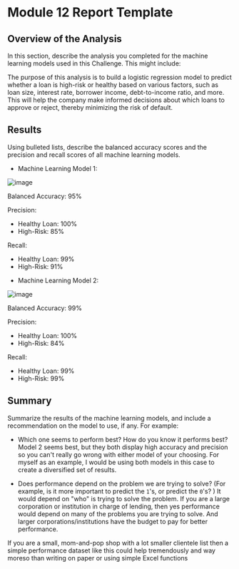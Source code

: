 # Module 12 Report Template

## Overview of the Analysis

In this section, describe the analysis you completed for the machine learning models used in this Challenge. This might include:

The purpose of this analysis is to build a logistic regression model to predict whether a loan is high-risk or healthy based on various factors, such as loan size, interest rate, borrower income, debt-to-income ratio, and more. This will help the company make informed decisions about which loans to approve or reject, thereby minimizing the risk of default.

## Results

Using bulleted lists, describe the balanced accuracy scores and the precision and recall scores of all machine learning models.

* Machine Learning Model 1:

![image](https://user-images.githubusercontent.com/97980927/226200816-bd728eef-df4b-468f-bfc9-832c616a0d3b.png)


Balanced Accuracy: 95%

Precision:
- Healthy Loan: 100%
- High-Risk: 85%

Recall: 
- Healthy Loan: 99%
- High-Risk: 91%


* Machine Learning Model 2:

![image](https://user-images.githubusercontent.com/97980927/226200832-b94a312d-be4a-4672-a8db-c75d17b003de.png)

Balanced Accuracy: 99%

Precision:
- Healthy Loan: 100%
- High-Risk: 84%

Recall:
- Healthy Loan: 99%
- High-Risk: 99%


## Summary

Summarize the results of the machine learning models, and include a recommendation on the model to use, if any. For example:
* Which one seems to perform best? How do you know it performs best? 
Model 2 seems best, but they both display high accuracy and precision so you can't really go wrong with either model of your choosing. For myself as an example, I would be using both models in this case to create a diversified set of results.

* Does performance depend on the problem we are trying to solve? (For example, is it more important to predict the `1`'s, or predict the `0`'s? ) It would depend on "who" is trying to solve the problem. If you are a large corporation or institution in charge of lending, then yes performance would depend on many of the problems you are trying to solve. And larger corporations/institutions have the budget to pay for better performance.

If you are a small, mom-and-pop shop with a lot smaller clientele list then a simple performance dataset like this could help tremendously and way moreso than writing on paper or using simple Excel functions
